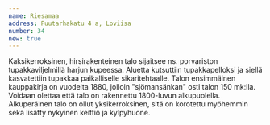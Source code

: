 ```yaml
---
name: Riesamaa
address: Puutarhakatu 4 a, Loviisa
number: 34
new: true
---
```

Kaksikerroksinen, hirsirakenteinen talo sijaitsee ns. porvariston tupakkaviljelmillä harjun kupeessa. Aluetta kutsuttiin tupakkapelloksi ja siellä kasvatettiin tupakkaa paikalliselle sikaritehtaalle. Talon ensimmäinen kauppakirja on vuodelta 1880, jolloin "sjömansänkan" osti talon 150 mk:lla. Voidaan olettaa että talo on rakennettu 1800-luvun alkupuolella. Alkuperäinen talo on ollut yksikerroksinen, sitä on korotettu myöhemmin sekä lisätty nykyinen keittiö ja kylpyhuone.
